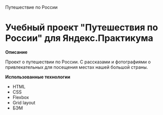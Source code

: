 Путешествие по России

# Учебный проект "Путешествия по России" для Яндекс.Практикума

**Описание**

Проект о путешествии по России.
С рассказами и фотографиями о привлекательных для посещения местах нашей большой страны.

**Использованные технологии**

* HTML
* CSS
* Flexbox
* Grid layout
* БЭМ




